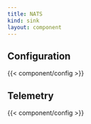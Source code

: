 ```yaml
---
title: NATS
kind: sink
layout: component
---
```


## Configuration

{{< component/config >}}

## Telemetry

{{< component/config >}}
